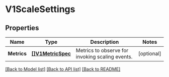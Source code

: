 # V1ScaleSettings

## Properties

Name | Type | Description | Notes
------------ | ------------- | ------------- | -------------
**Metrics** | [**[]V1MetricSpec**](v1MetricSpec.md) | Metrics to observe for invoking scaling events. | [optional] 

[[Back to Model list]](../README.md#documentation-for-models) [[Back to API list]](../README.md#documentation-for-api-endpoints) [[Back to README]](../README.md)


